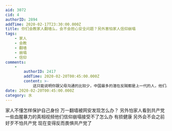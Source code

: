 ```yaml
---
aid: 3072
cid: 4
authorID: 2894
addTime: 2020-02-17T23:30:00.000Z
title: 你们会教家人翻墙么，会不会担心安全问题？另外害怕家人信仰崩塌
tags:
    - 家人
    - 会教
    - 翻墙
    - 崩塌
    - 信仰
comments:
    -
        authorID: 2417
        addTime: 2020-02-20T00:45:00.000Z
        content: >-
            这只能说明你跟父母沟通的比较少，中国最多的潜在反贼都是上一代的人，他们出生在中国最荒唐最贫瘠的时代，是对政府满意度是最低的一批人，他们知道的真相不会比你少多少，更早一些的4050后好多人都参加过红卫兵本身就是帮凶，新生代物质生活丰富又直接生在墙里，反而五毛小粉红居多，我觉得我们更多还是多关注下一代把。
date: 2020-02-20T00:45:00.000Z
category: 水
---
```


家人不懂怎样保护自己身份 万一翻墙被网安发现怎么办？ 另外怕家人看到共产党一些血腥暴力的真相视频他们信仰崩塌接受不了怎么办 有损健康 另外会不会之前好歹不怕共产党 现在变得反而畏惧共产党了
